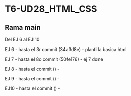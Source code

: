 # T6-UD28_HTML_CSS

## Rama main 

Del EJ 6 al EJ 10

EJ 6 - hasta el 3r commit (34a3d8e) - plantilla basica html

EJ 7 - hasta el 8o commit (50fe176) - ej 7 done


EJ 8 - hasta el    commit () - 


EJ 9 - hasta el   commit () - 


EJ10 - hasta el   commit () - 
